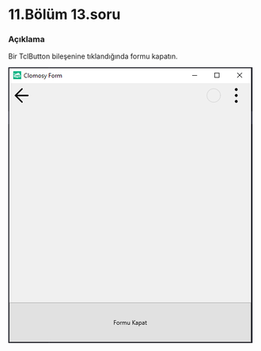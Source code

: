 # 11.Bölüm 13.soru

### Açıklama

Bir TclButton bileşenine tıklandığında formu kapatın.

![Bolum 11-Soru 13](Bolum11_13.png)
